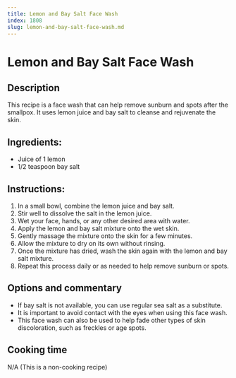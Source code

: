 ```yaml
---
title: Lemon and Bay Salt Face Wash
index: 1808
slug: lemon-and-bay-salt-face-wash.md
---
```


# Lemon and Bay Salt Face Wash

## Description
This recipe is a face wash that can help remove sunburn and spots after the smallpox. It uses lemon juice and bay salt to cleanse and rejuvenate the skin.

## Ingredients:
- Juice of 1 lemon
- 1/2 teaspoon bay salt

## Instructions:
1. In a small bowl, combine the lemon juice and bay salt.
2. Stir well to dissolve the salt in the lemon juice.
3. Wet your face, hands, or any other desired area with water.
4. Apply the lemon and bay salt mixture onto the wet skin.
5. Gently massage the mixture onto the skin for a few minutes.
6. Allow the mixture to dry on its own without rinsing.
7. Once the mixture has dried, wash the skin again with the lemon and bay salt mixture.
8. Repeat this process daily or as needed to help remove sunburn or spots.

## Options and commentary
- If bay salt is not available, you can use regular sea salt as a substitute.
- It is important to avoid contact with the eyes when using this face wash.
- This face wash can also be used to help fade other types of skin discoloration, such as freckles or age spots.

## Cooking time
N/A (This is a non-cooking recipe)